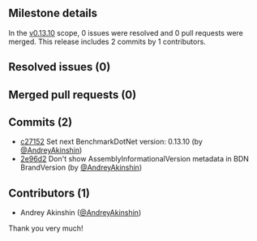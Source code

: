 ## Milestone details

In the [v0.13.10](https://github.com/dotnet/BenchmarkDotNet/issues?q=milestone:v0.13.10) scope, 
0 issues were resolved and 0 pull requests were merged.
This release includes 2 commits by 1 contributors.

## Resolved issues (0)


## Merged pull requests (0)


## Commits (2)

* [c27152](https://github.com/dotnet/BenchmarkDotNet/commit/c27152b9d7b6391501abcf7e8edcb2804999622f) Set next BenchmarkDotNet version: 0.13.10 (by [@AndreyAkinshin](https://github.com/AndreyAkinshin))
* [2e96d2](https://github.com/dotnet/BenchmarkDotNet/commit/2e96d29453a804cfc1b92fffeea94c866522167a) Don't show AssemblyInformationalVersion metadata in BDN BrandVersion (by [@AndreyAkinshin](https://github.com/AndreyAkinshin))

## Contributors (1)

* Andrey Akinshin ([@AndreyAkinshin](https://github.com/AndreyAkinshin))

Thank you very much!

